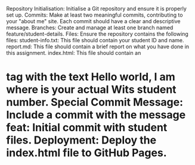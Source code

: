 Repository Initialisation: Initialise a Git repository and ensure it is properly set up.
Commits: Make at least two meaningful commits, contributing to your "about me" site. Each commit should have a clear and descriptive message.
Branches: Create and manage at least one branch named feature/student-details.
Files: Ensure the repository contains the following files:
student-info.txt: This file should contain your student ID and name.
report.md: This file should contain a brief report on what you have done in this assignment.
index.html: This file should contain an <h1> tag with the text Hello world, I am <student-id> where <student-id> is your actual Wits student number. 
Special Commit Message: Include a commit with the message feat: Initial commit with student files.
Deployment: Deploy the index.html file to GitHub Pages.
